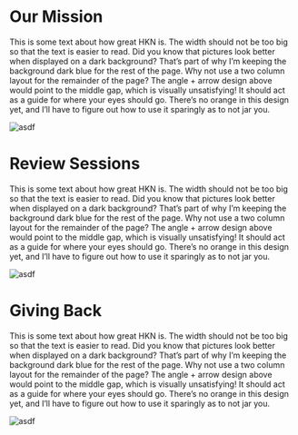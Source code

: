 # Our Mission

This is some text about how great HKN is. The width should not be too big so that the text is easier to read. Did you know that pictures look better when displayed on a dark background? That’s part of why I’m keeping the background dark blue for the rest of the page. Why not use a two column layout for the remainder of the page? The angle + arrow design above would point to the middle gap, which is visually unsatisfying! It should act as a guide for where your eyes should go. There’s no orange in this design yet, and I’ll have to figure out how to use it sparingly as to not jar you.

![asdf](https://www.smithgroup.com/sites/default/files/styles/slideshow_mobile_1x/public/2018-07/UIUC-ECE-10_1.jpg?h=33c22240&itok=B05fCdr5)

# Review Sessions

This is some text about how great HKN is. The width should not be too big so that the text is easier to read. Did you know that pictures look better when displayed on a dark background? That’s part of why I’m keeping the background dark blue for the rest of the page. Why not use a two column layout for the remainder of the page? The angle + arrow design above would point to the middle gap, which is visually unsatisfying! It should act as a guide for where your eyes should go. There’s no orange in this design yet, and I’ll have to figure out how to use it sparingly as to not jar you.

![asdf](https://www.smithgroup.com/sites/default/files/styles/slideshow_mobile_1x/public/2018-07/UIUC-ECE-10_1.jpg?h=33c22240&itok=B05fCdr5)

# Giving Back

This is some text about how great HKN is. The width should not be too big so that the text is easier to read. Did you know that pictures look better when displayed on a dark background? That’s part of why I’m keeping the background dark blue for the rest of the page. Why not use a two column layout for the remainder of the page? The angle + arrow design above would point to the middle gap, which is visually unsatisfying! It should act as a guide for where your eyes should go. There’s no orange in this design yet, and I’ll have to figure out how to use it sparingly as to not jar you.

![asdf](https://www.smithgroup.com/sites/default/files/styles/slideshow_mobile_1x/public/2018-07/UIUC-ECE-10_1.jpg?h=33c22240&itok=B05fCdr5)
